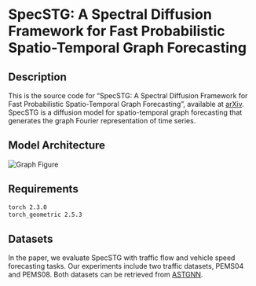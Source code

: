 # SpecSTG: A Spectral Diffusion Framework for Fast Probabilistic Spatio-Temporal Graph Forecasting

## Description
This is the source code for “SpecSTG: A Spectral Diffusion Framework for Fast Probabilistic Spatio-Temporal Graph Forecasting”, available at [arXiv](https://arxiv.org/abs/2401.08119). SpecSTG is a diffusion model for spatio-temporal graph forecasting that generates the graph Fourier representation of time series. 

## Model Architecture
![Graph Figure](https://github.com/user-attachments/assets/a61b9cd4-aed8-408d-9c42-0b51fd10c4e4)

## Requirements
```bash 
torch 2.3.0
torch_geometric 2.5.3
```



## Datasets
In the paper, we evaluate SpecSTG with traffic flow and vehicle speed forecasting tasks. Our experiments include two traffic datasets, PEMS04 and PEMS08. Both datasets can be retrieved from [ASTGNN](https://github.com/guoshnBJTU/ASTGNN/tree/main/data). 



